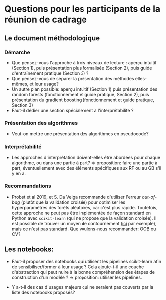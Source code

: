 # Questions pour les participants de la réunion de cadrage

## Le document méthodologique

### Démarche

- Que pensez-vous l'approche à trois niveaux de lecture : aperçu intuitif (Section 1), puis présentation plus formalisée (Section 2), puis guide d'entraînement pratique (Section 3) ?
- Que pensez-vous de séparer la présentation des méthodes elles-mêmes, et leur usage?
- Un autre plan possible: aperçu intuitif (Section 1) puis présentation des random forests (fonctionnement et guide pratique, Section 2), puis présentation du gradient boosting  (fonctionnement et guide pratique, Section 3)
- Faut-il dédier une section spécialement à l'interprétabilité ?

### Présentation des algorithmes

- Veut-on mettre une présentation des algorithmes en pseudocode?

### Interprétabilité

- Les approches d'interprétation doivent-elles être abordées pour chaque algorithme, ou dans une partie à part? => proposition: faire une partie à part, éventuellement avec des éléments spécifiques aux RF ou au GB s'il y en a.

### Recommandations

- Probst et al 2019, et S. Da Veiga recommande d'utiliser l'erreur _out-of-bag_ (plutôt que la validation croisée) pour optimiser les hyperparamètres des forêts aléatoires, car c'est plus rapide. Toutefois, cette approche ne peut pas être implémentée de façon standard en Python avec `scikit-learn` (qui ne propose que la validation croisée). Il est possible de trouver un moyen de contournement ([ici](https://stackoverflow.com/questions/34624978/is-there-easy-way-to-grid-search-without-cross-validation-in-python) par exemple), mais ce n'est pas standard. Que voulons-nous recommander: OOB ou CV?

## Les notebooks:
- Faut-il proposer des notebooks qui utilisent les pipelines scikit-learn afin de sensibiliser/former à leur usage ? Cela ajoute-t-il une couche d'abstraction qui peut nuire à la bonne compréhension des étapes de construction d'un modèle ? => proposition: utiliser les pipelines.

- Y a-t-il des cas d'usages majeurs qui ne seraient pas couverts par la liste des notebooks proposés?


